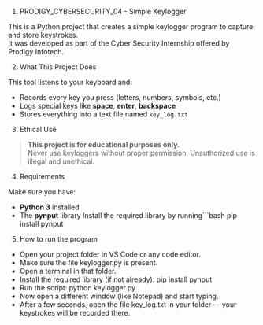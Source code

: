 1. PRODIGY_CYBERSECURITY_04 - Simple Keylogger
 
 This is a Python project that creates a simple keylogger program to capture and store keystrokes.  
 It was developed as part of the Cyber Security Internship offered by Prodigy Infotech.

2.  What This Project Does

 This tool listens to your keyboard and:

- Records every key you press (letters, numbers, symbols, etc.)
- Logs special keys like **space**, **enter**, **backspace**
- Stores everything into a text file named `key_log.txt`

3. Ethical Use

> **This project is for educational purposes only.**  
> Never use keyloggers without proper permission. Unauthorized use is illegal and unethical.

4. Requirements

 Make sure you have:

- **Python 3** installed
- The **pynput** library Install the required library by running```bash pip install pynput

5. How to run the program

- Open your project folder in VS Code or any code editor.
- Make sure the file keylogger.py is present.
- Open a terminal in that folder.
- Install the required library (if not already):
  pip install pynput
- Run the script:
  python keylogger.py
- Now open a different window (like Notepad) and start typing.
- After a few seconds, open the file key_log.txt in your folder — your keystrokes will be recorded there.
